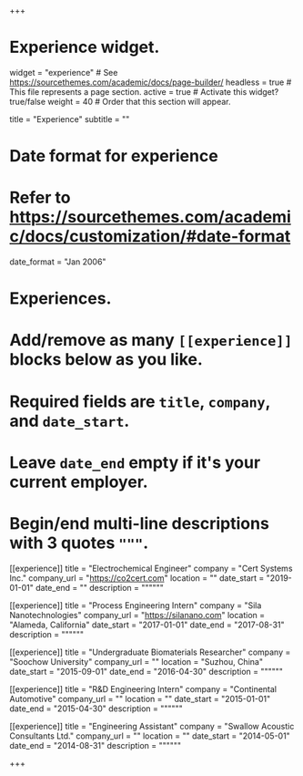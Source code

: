 +++
# Experience widget.
widget = "experience"  # See https://sourcethemes.com/academic/docs/page-builder/
headless = true  # This file represents a page section.
active = true  # Activate this widget? true/false
weight = 40  # Order that this section will appear.

title = "Experience"
subtitle = ""

# Date format for experience
#   Refer to https://sourcethemes.com/academic/docs/customization/#date-format
date_format = "Jan 2006"

# Experiences.
#   Add/remove as many `[[experience]]` blocks below as you like.
#   Required fields are `title`, `company`, and `date_start`.
#   Leave `date_end` empty if it's your current employer.
#   Begin/end multi-line descriptions with 3 quotes `"""`.

[[experience]]
  title = "Electrochemical Engineer"
  company = "Cert Systems Inc."
  company_url = "https://co2cert.com"
  location = ""
  date_start = "2019-01-01"
  date_end = ""
  description = """"""

[[experience]]
  title = "Process Engineering Intern"
  company = "Sila Nanotechnologies"
  company_url = "https://silanano.com"
  location = "Alameda, California"
  date_start = "2017-01-01"
  date_end = "2017-08-31"
  description = """"""

[[experience]]
  title = "Undergraduate Biomaterials Researcher"
  company = "Soochow University"
  company_url = ""
  location = "Suzhou, China"
  date_start = "2015-09-01"
  date_end = "2016-04-30"
  description = """"""

[[experience]]
  title = "R&D Engineering Intern"
  company = "Continental Automotive"
  company_url = ""
  location = ""
  date_start = "2015-01-01"
  date_end = "2015-04-30"
  description = """"""

[[experience]]
  title = "Engineering Assistant"
  company = "Swallow Acoustic Consultants Ltd."
  company_url = ""
  location = ""
  date_start = "2014-05-01"
  date_end = "2014-08-31"
  description = """"""

+++
